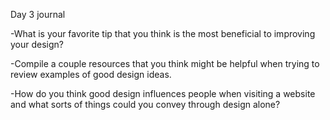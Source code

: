 Day 3 journal

-What is your favorite tip that you think is the most beneficial to improving your design?

-Compile a couple resources that you think might be helpful when trying to review examples of good design ideas.

-How do you think good design influences people when visiting a website and what sorts of things could you convey through design alone?